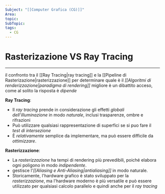 ```yaml
---
Subject: "[[Computer Grafica (CG)]]"
Area: 
topic: 
SubTopic: 
tags:
  - CG
---
```


# Rasterizazione VS Ray Tracing
---
il confronto tra il [[Ray Tracing|ray tracing]] e la [[Pipeline di Rasterizazione|rasterizzazione]] per determinare quale è il _[[Algoritmi di renderizzazione|paradigma di rendering]]_ migliore è un dibattito acceso, come al solito la risposta è _dipende_

**Ray Tracing**:
- Il _ray tracing_ prende in considerazione gli effetti _globali dell'illuminazione_ in modo _naturale_, inclusi trasparenze, ombre e rifrazioni
- Può utilizzare qualsiasi rappresentazione di superfici se si puo fare il _test di intersezione_
- È _relativamente_ semplice da implementare, ma può essere difficile da _ottimizzare_.

**Rasterizzazione**:
- La _rasterizzazione_ ha tempi di rendering più prevedibili, poiché elabora ogni poligono in modo _indipendente_.
- gestisce l'_[[Aliasing e  Anti-Aliasing|antialiasing]]_ in modo naturale.
- Storicamente, l'hardware grafico è stato sviluppato per la _rasterizzazione_, ma l'hardware moderno è più versatile e può essere utilizzato per qualsiasi calcolo parallelo e quindi  anche per il _ray tracing_ 
